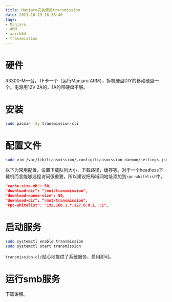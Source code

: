 ```yaml
---
title: Manjaro安装使用transmission
date: 2021-10-19 16:36:40
tags:
- Manjaro
- ARM
- aarch64
- transmission
---
```

# 硬件
R3300-M一台，TF卡一个（运行Manjaro ARM），拆机硬盘DIY的移动硬盘一个。电源用12V 2A的，1A的带硬盘不够。

# 安装
```bash
sudo pacman -Sy transmission-cli
```
# 配置文件
```bash
sudo vim /var/lib/transmission/.config/transmission-daemon/settings.json
```

以下为常用配置，设置下载队列大小，下载路径，缓存等。对于一个headless下载机而言能够远程访问很重要，所以建议把局域网地址添加到`rpc-whitelist`中。
```json
"cache-size-mb": 50,
"download-dir": "/mnt/transmission",
"download-queue-size": 50,
"download-dir": "/mnt/transmission",
"rpc-whitelist": "192.168.1.*,127.0.0.1,::1",
```
# 启动服务

```bash
sudo systemctl enable transmission
sudo systemctl start transmission
```

`transmission-cli`贴心地提供了系统服务，启用即可。

# 运行smb服务

下篇讲解。